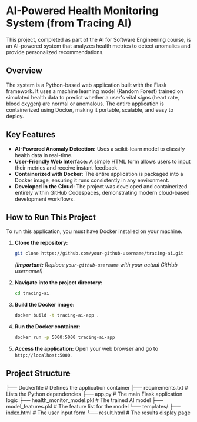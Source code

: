 # AI-Powered Health Monitoring System (from Tracing AI)

This project, completed as part of the AI for Software Engineering course, is an AI-powered system that analyzes health metrics to detect anomalies and provide personalized recommendations.

## Overview

The system is a Python-based web application built with the Flask framework. It uses a machine learning model (Random Forest) trained on simulated health data to predict whether a user's vital signs (heart rate, blood oxygen) are normal or anomalous. The entire application is containerized using Docker, making it portable, scalable, and easy to deploy.

## Key Features

*   **AI-Powered Anomaly Detection:** Uses a scikit-learn model to classify health data in real-time.
*   **User-Friendly Web Interface:** A simple HTML form allows users to input their metrics and receive instant feedback.
*   **Containerized with Docker:** The entire application is packaged into a Docker image, ensuring it runs consistently in any environment.
*   **Developed in the Cloud:** The project was developed and containerized entirely within GitHub Codespaces, demonstrating modern cloud-based development workflows.

## How to Run This Project

To run this application, you must have Docker installed on your machine.

1.  **Clone the repository:**
    ```bash
    git clone https://github.com/your-github-username/tracing-ai.git
    ```
    *(**Important:** Replace `your-github-username` with your actual GitHub username!)*

2.  **Navigate into the project directory:**
    ```bash
    cd tracing-ai
    ```

3.  **Build the Docker image:**
    ```bash
    docker build -t tracing-ai-app .
    ```

4.  **Run the Docker container:**
    ```bash
    docker run -p 5000:5000 tracing-ai-app
    ```

5.  **Access the application:**
    Open your web browser and go to `http://localhost:5000`.

## Project Structure

├── Dockerfile # Defines the application container
├── requirements.txt # Lists the Python dependencies
├── app.py # The main Flask application logic
├── health_monitor_model.pkl # The trained AI model
├── model_features.pkl # The feature list for the model
└── templates/
├── index.html # The user input form
└── result.html # The results display page
